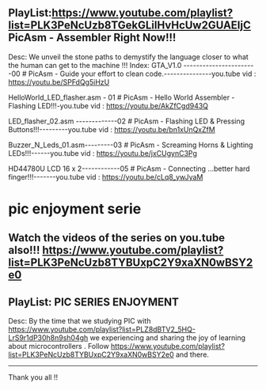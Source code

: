 PlayList:https://www.youtube.com/playlist?list=PLK3PeNcUzb8TGekGLilHvHcUw2GUAEIjC
PicAsm - Assembler Right Now!!!
-------------------------------
Desc:
We unveil the stone paths to demystify the language closer to what the human can get to the machine !!!
Index: 
GTA_V1.0 -----------------------00 # PicAsm - Guide your effort to clean code.---------------you.tube vid : https://youtu.be/SPFdQg5iHzU

HelloWorld_LED_flasher.asm - 01 # PicAsm - Hello World Assembler - Flashing LED!!!-you.tube vid : https://youtu.be/AkZfCgd943Q

LED_flasher_02.asm -------------02 # PicAsm - Flashing LED & Pressing Buttons!!!---------you.tube vid : https://youtu.be/bn1xUnQxZfM

Buzzer_N_Leds_01.asm---------03 # PicAsm - Screaming Horns & Lighting LEDs!!!------you.tube vid : https://youtu.be/jxCUgynC3Pg

HD44780U LCD 16 x 2------------05 # PicAsm - Connecting ...better hard finger!!!-------you.tube vid : https://youtu.be/cLq8_ywJyaM



# pic enjoyment serie
Watch the videos of the series on you.tube also!!!
https://www.youtube.com/playlist?list=PLK3PeNcUzb8TYBUxpC2Y9xaXN0wBSY2e0
--------------------
PlayList:
PIC SERIES ENJOYMENT
--------------------
Desc:
By the time that we studying PIC with https://www.youtube.com/playlist?list=PLZ8dBTV2_5HQ-LrS9r1dP30h8n9sh04gh 
we experiencing and sharing the joy of learning about microcontrollers . 
Follow https://www.youtube.com/playlist?list=PLK3PeNcUzb8TYBUxpC2Y9xaXN0wBSY2e0 and there. 

-------------------------------
Thank you all !!
